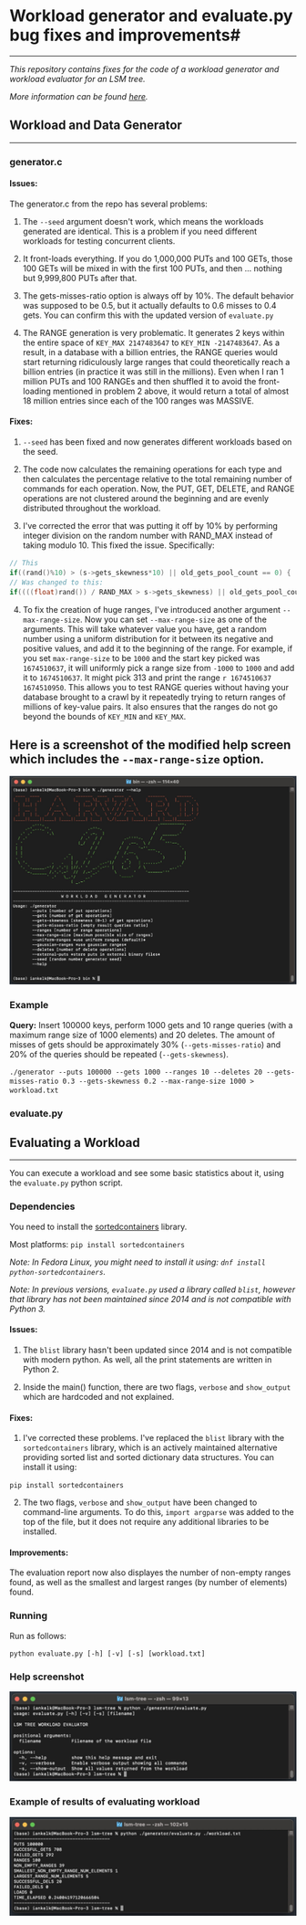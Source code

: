 # Workload generator and evaluate.py bug fixes and improvements#
---
*This repository contains fixes for the code of a workload generator and workload evaluator for an LSM tree.*

*More information can be found [here](http://daslab.seas.harvard.edu/classes/cs265/project.html).*

## Workload and Data Generator ##
---

### generator.c ###

#### Issues: ####

The generator.c from the repo has several problems:

1. The `--seed` argument doesn't work, which means the workloads generated are identical. This is a problem if you need different workloads for testing concurrent clients.

2. It front-loads everything. If you do 1,000,000 PUTs and 100 GETs, those 100 GETs will be mixed in with the first 100 PUTs, and then ... nothing but 9,999,800 PUTs after that.

3. The gets-misses-ratio option is always off by 10%. The default behavior was supposed to be 0.5, but it actually defaults to 0.6 misses to 0.4 gets. You can confirm this with the updated version of `evaluate.py`

4. The RANGE generation is very problematic. It generates 2 keys within the entire space of `KEY_MAX 2147483647` to `KEY_MIN -2147483647`. As a result, in a database with a billion entries, the RANGE queries would start returning ridiculously large ranges that could theoretically reach a billion entries (in practice it was still in the millions). Even when I ran 1 million PUTs and 100 RANGEs and then shuffled it to avoid the front-loading mentioned in problem 2 above, it would return a total of almost 18 million entries since each of the 100 ranges was MASSIVE.

#### Fixes: ####

1. `--seed` has been fixed and now generates different workloads based on the seed.

2. The code now calculates the remaining operations for each type and then calculates the percentage relative to the total remaining number of commands for each operation. Now, the PUT, GET, DELETE, and RANGE operations are not clustered around the beginning and are evenly distributed throughout the workload.

3. I've corrected the error that was putting it off by 10% by performing integer division on the random number with RAND_MAX instead of taking modulo 10. This fixed the issue. Specifically: 

```c
// This
if((rand()%10) > (s->gets_skewness*10) || old_gets_pool_count == 0) {
// Was changed to this:
if((((float)rand()) / RAND_MAX > s->gets_skewness) || old_gets_pool_count == 0) {
```

4. To fix the creation of huge ranges, I've introduced another argument `--max-range-size`. Now you can set `--max-range-size` as one of the arguments. This will take whatever value you have, get a random number using a uniform distribution for it between its negative and positive values, and add it to the beginning of the range. For example, if you set `max-range-size` to be `1000` and the start key picked was `1674510637`, it will uniformly pick a range size from `-1000` to `1000` and add it to `1674510637`. It might pick 313 and print the range `r 1674510637 1674510950`. This allows you to test RANGE queries without having your database brought to a crawl by it repeatedly trying to return ranges of millions of key-value pairs. It also ensures that the ranges do not go beyond the bounds of `KEY_MIN` and `KEY_MAX`.

## Here is a screenshot of the modified help screen which includes the `--max-range-size` option.

![Screen shot of generator](./img/generator.jpg)

### Example ###
**Query:** Insert 100000 keys, perform 1000 gets and 10 range queries (with a maximum range size of 1000 elements) and 20 deletes. The amount of misses of gets should be approximately 30% (`--gets-misses-ratio`) and 20% of the queries should be repeated (`--gets-skewness`).

```
./generator --puts 100000 --gets 1000 --ranges 10 --deletes 20 --gets-misses-ratio 0.3 --gets-skewness 0.2 --max-range-size 1000 > workload.txt
```

### evaluate.py ###

## Evaluating a Workload ##
---
You can execute a workload and see some basic statistics about it, using the `evaluate.py` python script.

### Dependencies ###
You need to install the [sortedcontainers](https://pypi.org/project/sortedcontainers/) library.

Most platforms: ```pip install sortedcontainers```

*Note: In Fedora Linux, you might need to install it using: ```dnf install python-sortedcontainers```.*

*Note: In previous versions, `evaluate.py` used a library called `blist`, however that library has not been maintained since 2014 and is not compatible with Python 3.*

#### Issues: ####

1. The `blist` library hasn't been updated since 2014 and is not compatible with modern python. As well, all the print statements are written in Python 2.

2. Inside the main() function, there are two flags, `verbose` and `show_output` which are hardcoded and not explained.

#### Fixes: ####

1. I've corrected these problems. I've replaced the `blist` library with the `sortedcontainers` library, which is an actively maintained alternative providing sorted list and sorted dictionary data structures. You can install it using:

`pip install sortedcontainers`

2. The two flags, `verbose` and `show_output` have been changed to command-line arguments. To do this, `import argparse` was added to the top of the file, but it does not require any additional libraries to be installed.

#### Improvements: ####

The evaluation report now also displayes the number of non-empty ranges found, as well as the smallest and largest ranges (by number of elements) found.

### Running ###

Run as follows:
```
python evaluate.py [-h] [-v] [-s] [workload.txt]
```

### Help screenshot
![Screen shot of generator](./img/evaluate_help.jpg)

### Example of results of evaluating workload
![Screen shot of generator](./img/evaluate_results.jpg)
